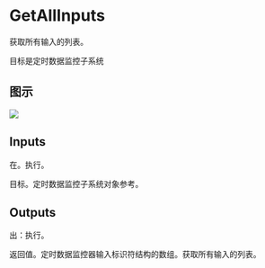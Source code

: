 # GetAllInputs

获取所有输入的列表。

目标是定时数据监控子系统

## 图示

![]($-20221218-21124661.png)

## Inputs

在。执行。

目标。定时数据监控子系统对象参考。  

## Outputs

出：执行。

返回值。定时数据监控器输入标识符结构的数组。获取所有输入的列表。
